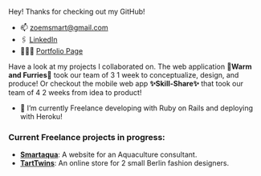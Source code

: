 Hey! Thanks for checking out my GitHub!

- 📫 [zoemsmart@gmail.com](mailto:zoemsmart@gmail.com)
- 🖇️ [LinkedIn](https://www.linkedin.com/in/zoe-mawby-smart/)
- 👩🏻‍💼 [Portfolio Page](https://www.zoemawbysmart.com)

Have a look at my projects I collaborated on. 
The web application **💫Warm and Furries💫** took our team of 3 1 week to conceptualize, design, and produce!
Or checkout the mobile web app **✨Skill-Share✨** that took our team of 4 2 weeks from idea to product!

- 🌱 I’m currently Freelance developing with Ruby on Rails and deploying with Heroku!

### Current Freelance projects in progress: 

- [**Smartaqua**](https://github.com/zoems/smartaqua): A website for an Aquaculture consultant.
- [**TartTwins**](https://github.com/zoems/tarttwins): An online store for 2 small Berlin fashion designers.

